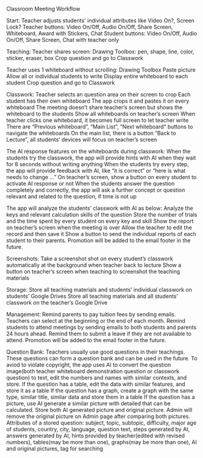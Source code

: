Classroom Meeting Workflow

Start:
  Teacher adjusts students' individual attributes like Video On?, Screen Lock?
  Teacher buttons: Video On/Off, Audio On/Off, Share Screen, Whiteboard, Award with Stickers, Chat
  Student buttons:  Video On/Off, Audio On/Off, Share Screen, Chat with teacher only

Teaching:
  Teacher shares screen:
    Drawing Toolbox: pen, shape, line, color, sticker, eraser, box
    Crop question and go to Classwork

  Teacher uses 1 whiteboard without scrolling:
    Drawing Toolbox
    Paste picture
    Allow all or individual students to write
    Display entire whiteboard to each student
    Crop question and go to Classwork

  Classwork:
    Teacher selects an question area on their screen to crop
    Each student has their own whiteboard
    The app crops it and pastes it on every whiteboard
    The meeting doesn’t share teacher’s screen but shows the whiteboard to the students
    Show all whiteboards on teacher’s screen
    When teacher clicks one whiteboard, it becomes full screen to let teacher write
    There are “Previous whiteboard”, “Main List”, “Next whiteboard” buttons to navigate the whiteboards
    On the main list, there is a button “Back to Lecture”, all students’ devices will focus on teacher’s screen

  The AI response features on the whiteboards during classwork:
    When the students try the classwork, the app will provide hints with AI when they wait for 8 seconds without writing anything
    When the students try every step, the app will provide feedback with AI, like “it is correct” or “here is what needs to change …”
    On teacher’s screen, show a button on every student to activate AI response or not 
    When the students answer the question completely and correctly, the app will ask a further concept or question relevant and related to the question, if time is not up

  The app will analyze the students’ classwork with AI as below:
    Analyze the keys and relevant calculation skills of the question
    Store the number of trials and the time spent by every student on every key and skill
    Show the report on teacher’s screen when the meeting is over
    Allow the teacher to edit the record and then save it
    Show a button to send the individual reports of each student to their parents.
    Promotion will be added to the email footer in the future.

  Screenshots:
    Take a screenshot shot on every student’s classwork automatically at the background when teacher back to lecture
    Show a button on teacher’s screen when teaching to screenshot the teaching materials

Storage:
  Store all teaching materials and students’ individual classwork on students’ Google Drives
  Store all teaching materials and all students’ classwork on the teacher’s Google Drive

Management:
  Remind parents to pay tuition fees by sending emails. Teachers can select at the beginning or the end of each month.
  Remind students to attend meetings by sending emails to both students and parents 24 hours ahead. Remind them to submit a leave if they are not available to attend.
  Promotion will be added to the email footer in the future.

Question Bank:
  Teachers usually use good questions in their teachings. These questions can form a question bank and can be used in the future.
  To aviod to violate copyright, the app uses AI to convert the question image(both teacher whiteboard demonstration question or classwork question) to text, edit the numbers and names with similar contexts, and store.
  If the question has a table, edit the data with similar features, and store it as a table
  If the question has a graph, create a graph with the same type, similar title, similar data and store them in a table
  If the question has a picture, use AI generate a similar picture with detailed that can be calculated. Store both AI generated picture and original picture. Admin will remove the original picture on Admin page after comparing both pictures.
  Attributes of a stored question: subject, topic, subtopic, difficulty, major age of students, country, city, language, question text, steps generated by AI, answers generated by AI, hints provided by teacher(edited with revised numbers), tables(may be more than one), graphs(may be more than one), AI and original pictures, tag for searching
  


